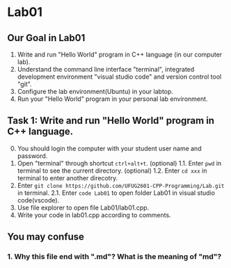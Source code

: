 # Lab01

## Our Goal in Lab01 

1.  Write and run "Hello World" program in C++ language (in our computer lab).
2.  Understand the command line interface "terminal", integrated development environment "visual studio code" and version control tool "git".
3.  Configure the lab environment(Ubuntu) in your labtop.
4.  Run your "Hello World" program in your personal lab environment.

## Task 1: Write and run "Hello World" program in C++ language.

0. You should login the computer with your student user name and password.
1. Open "terminal" through shortcut `ctrl+alt+t`.
(optional) 1.1. Enter `pwd` in terminal to see the current directory.
(optional) 1.2. Enter `cd xxx` in terminal to enter another direcotry.
2. Enter `git clone https://github.com/UFUG2601-CPP-Programming/Lab.git` in terminal.
2.1. Enter `code Lab01` to open folder Lab01 in visual studio code(vscode).
3. Use file explorer to open file Lab01/lab01.cpp.
4. Write your code in lab01.cpp according to comments.



## You may confuse
### 1. Why this file end with ".md"? What is the meaning of "md"?